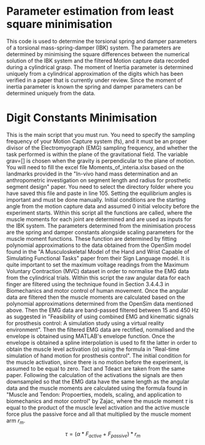 # Parameter estimation from least square minimisation

This code is used to determine the torsional spring and damper parameters of a torsional mass-spring-damper (IBK) system. The parameters are determined by minimising the square differences between the numerical solution of the IBK system and the filtered Motion capture data recorded during a cylindrical grasp. The moment of Inertia parameter is determined uniquely from a cylindrical approximation of the digits which has been verified in a paper that is currently under review. Since the moment of inertia parameter is known the spring and damper parameters can be determined uniquely from the data.


# Digit Constants Minimisation

This is the main script that you must run. You need to specify the sampling frequency of your Motion Capture system (fs), and it must be an proper divisor of the Electromyograph (EMG) sampling frequency, and whether the task performed is within the plane of the gravitational field. The variable grav=[] is chosen when the gravity is perpendicular to the plane of motion. You will need to fill the excel file Moments_of_interia.xlsx based on the landmarks provided in the "In-vivo hand mass determination and an anthropometric investigation on segment length and radius for prosthetic segment design" paper. You need to select the directory folder where you have saved this file and paste in line 105. Setting the equilibrium angles is important and must be done manually. Initial conditions are the starting angle from the motion capture data and assumed 0 initial velocity before the experiment starts. Within this script all the functions are called, where the muscle moments for each joint are determined and are used as inputs for the IBK system. The parameters determined from the minimisation process are the spring and damper constants alongside scaling parameters for the muscle moment functions. These function are determined by fitting polynomial approximations to the data obtained from the OpenSim model found in the 
"A Musculoskeletal Model of the Hand and Wrist Capable of Simulating
Functional Tasks" paper from their Sign Language model. It is quite important to set the maximum voltage readings from the Maximum Voluntary Contraction (MVC) dataset in order to normalise the EMG data from the cylindrical trials. Within this script the raw angular data for each finger are filtered using the technique found in Section 3.4.4.3 in Biomechanics and motor control of human movement. Once the angular data are filtered then the muscle moments are calculated based on the polynomial approximations determined from the OpenSim data mentioned above. Then the EMG data are band-passed filtered between 15 and 450 Hz as suggested in "Feasibility of using 
combined EMG and kinematic signals for prosthesis control: A simulation study 
using a virtual reality environment". Then the filtered EMG data are rectified, normalised and the envelope is obtained using MATLAB's envelope function. Once the envelope is obtained a spline interpolation is used to fit the latter in order to obtain the muscle level activation ($\alpha$) using the formula in "Real-time simulation of hand motion for prosthesis control". The initial condition for the 
muscle activation, since there is no motion before the experiment, is
assumed to be equal to zero. Tact and Tdeact are taken from the same
paper. Following the calculation of the activations the signals are then downsampled so that the EMG data have the same length as the angular data and the muscle moments are calculated using the formula found in "Muscle and Tendon: Propoerties, models, scaling, and application to biomechanics and motor control" by Zajac, where the muscle moment $\tau$ is equal to the product of the muscle level activation and the active muscle force plus the passive force and all that multiplied by the muscle moment arm $r_m$.

$$ \tau=(\alpha*F_{active}+F_{passive})*r_m $$


